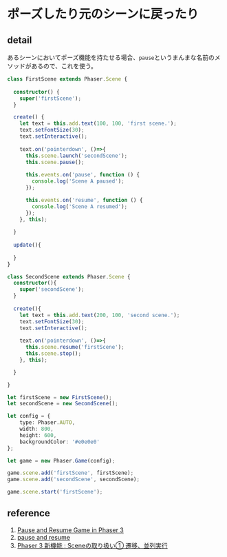 # ポーズしたり元のシーンに戻ったり

## detail

あるシーンにおいてポーズ機能を持たせる場合、`pause`というまんまな名前のメソッドがあるので、これを使う。

```typescript
class FirstScene extends Phaser.Scene {
  
  constructor() {
    super('firstScene');
  }

  create() {
    let text = this.add.text(100, 100, 'first scene.');
    text.setFontSize(30);
    text.setInteractive();
    
    text.on('pointerdown', ()=>{
      this.scene.launch('secondScene');
      this.scene.pause();
      
      this.events.on('pause', function () {
        console.log('Scene A paused');
      });

      this.events.on('resume', function () {
        console.log('Scene A resumed');
      });
    }, this);
    
  }
  
  update(){
    
  }
}

class SecondScene extends Phaser.Scene {
  constructor(){
    super('secondScene');
  }
  
  create(){    
    let text = this.add.text(200, 100, 'second scene.');
    text.setFontSize(30);
    text.setInteractive();
    
    text.on('pointerdown', ()=>{
      this.scene.resume('firstScene');
      this.scene.stop();
    }, this);

  }

}

let firstScene = new FirstScene();
let secondScene = new SecondScene();

let config = {
    type: Phaser.AUTO,
    width: 800,
    height: 600,
    backgroundColor: '#e0e0e0'
};

let game = new Phaser.Game(config);

game.scene.add('firstScene', firstScene);
game.scene.add('secondScene', secondScene);

game.scene.start('firstScene');
```

## reference

1. [Pause and Resume Game in Phaser 3](https://stackoverflow.com/questions/50988219/pause-and-resume-game-in-phaser-3)
2. [pause and resume](https://github.com/photonstorm/phaser3-examples/blob/master/public/src/scenes/pause%20and%20resume.js)
3. [Phaser 3 新機能 : Sceneの取り扱い① 遷移、並列実行](https://gpnotes.hatenablog.jp/entry/2018/11/19/161739#launch%E3%81%AB%E3%82%88%E3%82%8B%E4%B8%A6%E5%88%97%E5%AE%9F%E8%A1%8C)
